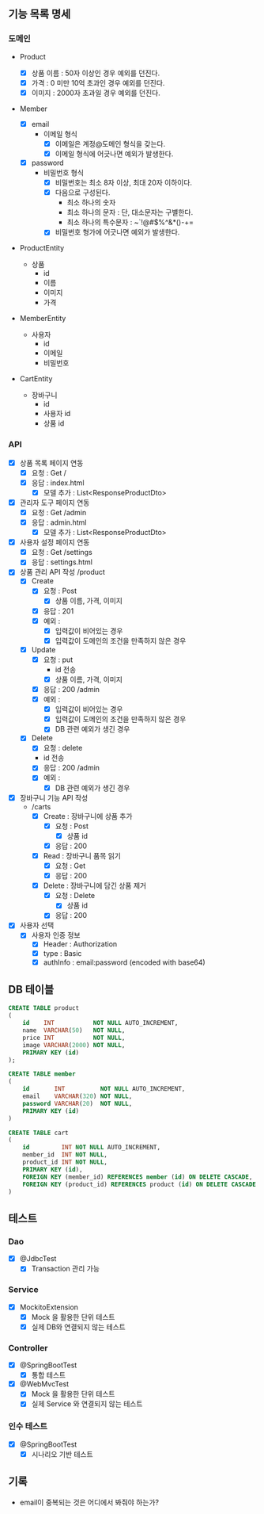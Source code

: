 ## 기능 목록 명세

### 도메인

- Product
    - [x] 상품 이름 : 50자 이상인 경우 예외를 던진다.
    - [x] 가격 : 0 미만 10억 초과인 경우 예외를 던진다.
    - [x] 이미지 : 2000자 초과일 경우 예외를 던진다.

- Member
    - [x] email
        - 이메일 형식
            - [x] 이메일은 계정@도메인 형식을 갖는다.
            - [x] 이메일 형식에 어긋나면 예외가 발생한다.
    - [x] password
        - 비밀번호 형식
            - [x] 비밀번호는 최소 8자 이상, 최대 20자 이하이다.
            - [x] 다음으로 구성된다.
                - 최소 하나의 숫자
                - 최소 하나의 문자 : 단, 대소문자는 구별한다.
                - 최소 하나의 특수문자 : ~`!@#$%^&*()-+=
            - [x] 비밀번호 형가에 어긋나면 예외가 발생한다.

- ProductEntity
    - 상품
        - id
        - 이름
        - 이미지
        - 가격

- MemberEntity
    - 사용자
        - id
        - 이메일
        - 비밀번호

- CartEntity
    - 장바구니
        - id
        - 사용자 id
        - 상품 id

### API

- [x] 상품 목록 페이지 연동
    - [x] 요청 : Get /
    - [x] 응답 : index.html
        - [x] 모델 추가 : List\<ResponseProductDto>

- [x] 관리자 도구 페이지 연동
    - [x] 요청 : Get /admin
    - [x] 응답 : admin.html
        - [x] 모델 추가 : List\<ResponseProductDto>

- [x] 사용자 설정 페이지 연동
    - [x] 요청 : Get /settings
    - [x] 응답 : settings.html

- [x] 상품 관리 API 작성
  /product
    - [x] Create
        - [x] 요청 : Post
            - [x] 상품 이름, 가격, 이미지
        - [x] 응답 : 201
        - [x] 예외 :
            - [x] 입력값이 비어있는 경우
            - [x] 입력값이 도메인의 조건을 만족하지 않은 경우
    - [x] Update
        - [x] 요청 : put
            - id 전송
            -  [x] 상품 이름, 가격, 이미지
        - [x] 응답 : 200 /admin
        - [x] 예외 :
            - [x] 입력값이 비어있는 경우
            - [x] 입력값이 도메인의 조건을 만족하지 않은 경우
            - [x] DB 관련 예외가 생긴 경우
    - [x] Delete
        - [x] 요청 : delete
        - id 전송
        - [x] 응답 : 200 /admin
        - [x] 예외 :
            - [x] DB 관련 예외가 생긴 경우

- [x] 장바구니 기능 API 작성
    - /carts
        - [x] Create : 장바구니에 상품 추가
            - [x] 요청 : Post
                - [x] 상품 id
            - [x] 응답 : 200

        - [x] Read : 장바구니 품목 읽기
            - [x] 요청 : Get
            - [x] 응답 : 200

        - [x] Delete : 장바구니에 담긴 상품 제거
            - [x] 요청 : Delete
                - [x] 상품 id
            - [x] 응답 : 200

- [x] 사용자 선택
    - [x] 사용자 인증 정보
        - [x] Header : Authorization
        - [x] type : Basic
        - [x] authInfo : email:password (encoded with base64)

## DB 테이블

```sql
CREATE TABLE product
(
    id    INT           NOT NULL AUTO_INCREMENT,
    name  VARCHAR(50)   NOT NULL,
    price INT           NOT NULL,
    image VARCHAR(2000) NOT NULL,
    PRIMARY KEY (id)
);

CREATE TABLE member
(
    id       INT          NOT NULL AUTO_INCREMENT,
    email    VARCHAR(320) NOT NULL,
    password VARCHAR(20)  NOT NULL,
    PRIMARY KEY (id)
)

CREATE TABLE cart
(
    id         INT NOT NULL AUTO_INCREMENT,
    member_id  INT NOT NULL,
    product_id INT NOT NULL,
    PRIMARY KEY (id),
    FOREIGN KEY (member_id) REFERENCES member (id) ON DELETE CASCADE,
    FOREIGN KEY (product_id) REFERENCES product (id) ON DELETE CASCADE
)
```

## 테스트

### Dao

- [x] @JdbcTest
    - [x] Transaction 관리 가능

### Service

- [x] MockitoExtension
    - [x] Mock 을 활용한 단위 테스트
    - [x] 실제 DB와 연결되지 않는 테스트

### Controller

- [x] @SpringBootTest
    - [x] 통합 테스트

- [x] @WebMvcTest
    - [x] Mock 을 활용한 단위 테스트
    - [x] 실제 Service 와 연결되지 않는 테스트

### 인수 테스트

- [x] @SpringBootTest
    - [x] 시나리오 기반 테스트

## 기록

- email이 중복되는 것은 어디에서 봐줘야 하는가?
